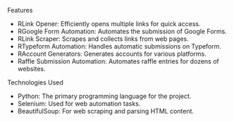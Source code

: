Features
* RLink Opener: Efficiently opens multiple links for quick access.
* RGoogle Form Automation: Automates the submission of Google Forms.
* RLink Scraper: Scrapes and collects links from web pages.
* RTypeform Automation: Handles automatic submissions on Typeform.
* RAccount Generators: Generates accounts for various platforms.
* Raffle Submission Automation: Automates raffle entries for dozens of websites.

Technologies Used
* Python: The primary programming language for the project.
* Selenium: Used for web automation tasks.
* BeautifulSoup: For web scraping and parsing HTML content.
